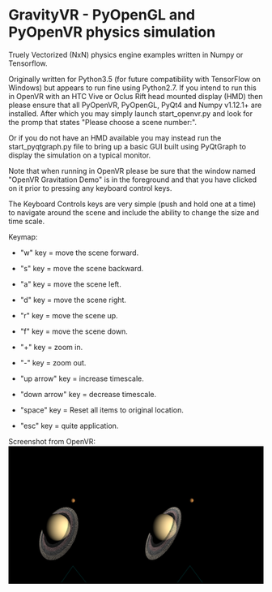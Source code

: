 # GravityVR - PyOpenGL and PyOpenVR physics simulation

Truely Vectorized (NxN) physics engine examples written in Numpy or Tensorflow.


Originally written for Python3.5 (for future compatibility with TensorFlow on Windows) but appears to run fine using Python2.7.
If you intend to run this in OpenVR with an HTC Vive or Oclus Rift head mounted display (HMD) then please ensure that all PyOpenVR, PyOpenGL, PyQt4 and Numpy v1.12.1+ are installed.
After which you may simply launch start_openvr.py and look for the promp that states "Please choose a scene number:".

Or if you do not have an HMD available you may instead run the start_pyqtgraph.py file to bring up a basic GUI built using PyQtGraph to display the simulation on a typical monitor.

Note that when running in OpenVR please be sure that the window named "OpenVR Gravitation Demo" is in the foreground and that you have clicked on it prior to pressing any keyboard control keys.

The Keyboard Controls keys are very simple (push and hold one at a time) to navigate around the scene and include the ability to change the size and time scale.

Keymap:
* "w" key = move the scene forward.
* "s" key = move the scene backward.
* "a" key = move the scene left.
* "d" key = move the scene right.

* "r" key = move the scene up.
* "f" key = move the scene down.

* "+" key = zoom in.
* "-" key = zoom out.
* "up arrow" key = increase timescale.
* "down arrow" key = decrease timescale.

* "space" key = Reset all items to original location.
* "esc" key = quite application.

Screenshot from OpenVR:
![alt tag](https://raw.githubusercontent.com/guiglass/GravityVR/master/SaturnVsJupiter.png)
